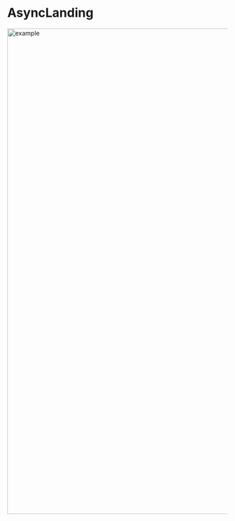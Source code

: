 # AsyncLanding

<img width="1111" alt="example" src="https://user-images.githubusercontent.com/65731503/209161396-82af1e16-9996-4931-bd80-5db09a2cd82c.png">